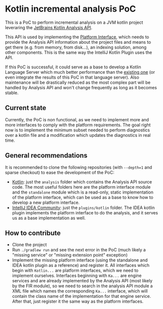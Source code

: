 # Kotlin incremental analysis PoC

This is a PoC to perform incremental analysis on a JVM kotlin project leveraring the [JetBrains Kotlin Analysis API](https://github.com/JetBrains/kotlin/blob/master/docs/analysis/analysis-api/analysis-api.md). 

This API is used by implementing the [Platform Interface](https://github.com/JetBrains/kotlin/blob/master/docs/analysis/analysis-api/analysis-api-platform-interface.md), which needs to provide the Analysis API information about the project files and means to get there (e.g. from memory, from disk...), an indexing solution, among other components. This is the same way the IntelliJ Kotlin Plugin uses the API.

If this PoC is successful, it could serve as a base to develop a Kotlin Language Server which much better performance than the [existing one](https://github.com/fwcd/kotlin-language-server) (or even integrate the results of this PoC in that language server). Also maintenance will be drastically reduced as the most complex part will be handled by Analysis API and won't change frequently as long as it becomes stable.

## Current state
Currently, the PoC is non functional, as we need to implement more and more interfaces to comply with the platform requirements. The goal right now is to implement the minimum subset needed to perform diagnostics over a kotlin file and a modification which updates the diagnostics in real time.

## General recommendations 
It is recommended to clone the following repositories (with `--depth=1` and sparse checkout) to ease the development of the PoC:
- [Kotlin](https://github.com/JetBrains/kotlin): just the `analysis` folder which contains the Analysis API source code. The most useful folders here are the platform interface module and the `standalone` module which is a read-only, static implementation of the platform interface, which can be used as a base to know how to develop a new platform interface.
- [IntelliJ IDEA Community](https://github.com/JetBrains/intellij-community): just the `plugins/kotlin` folder. The IDEA kotlin plugin implements the platform interface to do the analysis, and it serves us as a base implementation as well.

## How to contribute 
- Clone the project
- Run `./gradlew run` and see the next error in the PoC (much likely a "missing service" or "missing extension point" exception)
- Implement the missing platform interface (using the standalone and IDEA kotlin plugin as a reference) and register it. All interfaces which begin with `Kotlin...` are platform interfaces, which we need to implement ourselves. Interfaces beginning with `Ka...` are engine services and are already implemented by the Analysis API (most likely by the FIR module), so we need to search in the analysis API module a XML file which names the corresponding `Ka...` interface, which will contain the class name of the implementation for that engine service. After that, just register it the same way as the platform interfaces.
